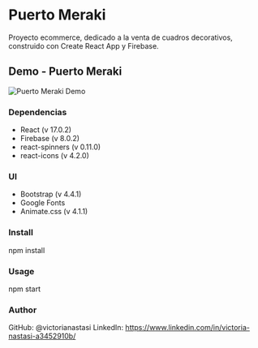 # Puerto Meraki

Proyecto ecommerce, dedicado a la venta de cuadros decorativos, construido con Create React App y Firebase.

## Demo - Puerto Meraki

![Puerto Meraki Demo](demo/puerto-meraki.gif)

### Dependencias
- React (v 17.0.2)
- Firebase (v 8.0.2)
- react-spinners (v 0.11.0)
- react-icons (v 4.2.0)

### UI 
- Bootstrap (v 4.4.1)
- Google Fonts
- Animate.css (v 4.1.1)

### Install
npm install

### Usage
npm start

### Author
GitHub: @victorianastasi
LinkedIn: https://www.linkedin.com/in/victoria-nastasi-a3452910b/
